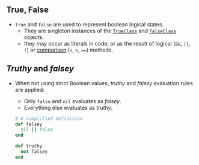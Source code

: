 ## True, False

- `true` and `false` are used to represent boolean logical states.
  - They are singleton instances of the [`TrueClass`][true-class] and [`FalseClass`][false-class] objects.
  - they may occur as literals in code, or as the result of logical (`&&`, `||`, `!`) or [comparison][comparable-class] (`<`, `>`, `==`) methods.

## _Truthy_ and _falsey_

- When not using strict Boolean values, _truthy_ and _falsey_ evaluation rules are applied:

  - Only `false` and `nil` evaluates as _falsey_.
  - Everything else evaluates as _truthy_.

  ```ruby
  # A simplified definition
  def falsey
    nil || false
  end

  def truthy
    not falsey
  end
  ```

[c-family]: https://en.wikipedia.org/wiki/List_of_C-family_programming_languages
[control-expressions]: https://en.wikibooks.org/wiki/Ruby_Programming/Syntax/Control_Structures
[true-class]: https://docs.ruby-lang.org/en/master/TrueClass.html
[false-class]: https://docs.ruby-lang.org/en/master/FalseClass.html
[nil-class]: https://docs.ruby-lang.org/en/master/NilClass.html
[comparable-class]: https://docs.ruby-lang.org/en/master/Comparable.html
[constants]: https://www.rubyguides.com/2017/07/ruby-constants/
[integer-class]: https://docs.ruby-lang.org/en/master/Integer.html
[kernel-class]: https://docs.ruby-lang.org/en/master/Kernel.html
[methods]: https://launchschool.com/books/ruby/read/methods
[returns]: https://www.freecodecamp.org/news/idiomatic-ruby-writing-beautiful-code-6845c830c664/
